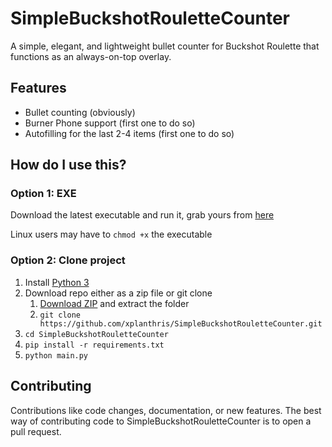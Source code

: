 # SimpleBuckshotRouletteCounter
A simple, elegant, and lightweight bullet counter for Buckshot Roulette that functions as an always-on-top overlay.

## Features
- Bullet counting (obviously)
- Burner Phone support (first one to do so)
- Autofilling for the last 2-4 items (first one to do so)

## How do I use this?
### Option 1: EXE
Download the latest executable and run it, grab yours from [here](https://github.com/xplanthris/SimpleBuckshotRouletteCounter/releases/latest)

Linux users may have to `chmod +x` the executable

### Option 2: Clone project
1. Install [Python 3](https://www.python.org/downloads/)
2. Download repo either as a zip file or git clone
   1. [Download ZIP](https://github.com/xplanthris/SimpleBuckshotRouletteCounter/archive/refs/heads/main.zip) and extract the folder
   2. `git clone https://github.com/xplanthris/SimpleBuckshotRouletteCounter.git`
3. `cd SimpleBuckshotRouletteCounter`
4. `pip install -r requirements.txt`
5. `python main.py`

## Contributing
Contributions like code changes, documentation, or new features. The best way of contributing code to SimpleBuckshotRouletteCounter is to open a pull request.
